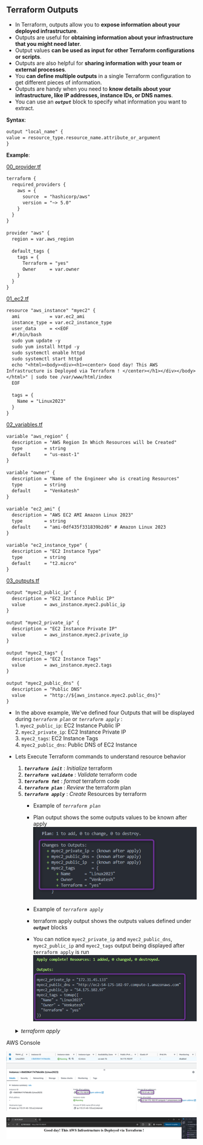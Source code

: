 ## Terraform Outputs

- In Terraform, outputs allow you to **expose information about your deployed infrastructure**.
- Outputs are useful for **obtaining information about your infrastructure that you might need later**.
- Output values **can be used as input for other Terraform configurations or scripts**.
- Outputs are also helpful for **sharing information with your team or external processes**.
- You **can define multiple outputs** in a single Terraform configuration to get different pieces of information.
- Outputs are handy when you need to **know details about your infrastructure, like IP addresses, instance IDs, or DNS names**.
- You can use an ***`output`*** block to specify what information you want to extract.

**Syntax**:

```hcl
output "local_name" {
value = resource_type.resource_name.attribute_or_argument
}
```

**Example**:  

[00_provider.tf](./00_provider.tf)

```hcl
terraform {
  required_providers {
    aws = {
      source  = "hashicorp/aws"
      version = "~> 5.0"
    }
  }
}

provider "aws" {
  region = var.aws_region

  default_tags {
    tags = {
      Terraform = "yes"
      Owner     = var.owner
    }
  }
}
```

[01_ec2.tf](./01_ec2.tf)

```hcl
resource "aws_instance" "myec2" {
  ami           = var.ec2_ami
  instance_type = var.ec2_instance_type
  user_data     = <<EOF
  #!/bin/bash
  sudo yum update -y
  sudo yum install httpd -y
  sudo systemctl enable httpd
  sudo systemctl start httpd
  echo "<html><body><div><h1><center> Good day! This AWS Infrastructure is Deployed via Terraform ! </center></h1></div></body></html>" | sudo tee /var/www/html/index
  EOF

  tags = {
    Name = "Linux2023"
  }
}
```

[02_variables.tf](./02_variables.tf)

```hcl
variable "aws_region" {
  description = "AWS Region In Which Resources will be Created"
  type        = string
  default     = "us-east-1"
}

variable "owner" {
  description = "Name of the Engineer who is creating Resources"
  type        = string
  default     = "Venkatesh"
}

variable "ec2_ami" {
  description = "AWS EC2 AMI Amazon Linux 2023"
  type        = string
  default     = "ami-0df435f331839b2d6" # Amazon Linux 2023
}

variable "ec2_instance_type" {
  description = "EC2 Instance Type"
  type        = string
  default     = "t2.micro"
}
```

[03_outputs.tf](./03_outputs.tf)

```hcl
output "myec2_public_ip" {
  description = "EC2 Instance Public IP"
  value       = aws_instance.myec2.public_ip
}

output "myec2_private_ip" {
  description = "EC2 Instance Private IP"
  value       = aws_instance.myec2.private_ip
}

output "myec2_tags" {
  description = "EC2 Instance Tags"
  value       = aws_instance.myec2.tags
}

output "myec2_public_dns" {
  description = "Public DNS"
  value       = "http://${aws_instance.myec2.public_dns}"
}
```

- In the above example, We've defined four Outputs that will be displayed during *`terraform plan`* or *`terraform apply`* :   
    1\. `myec2_public_ip`: EC2 Instance Public IP    
    2\. `myec2_private_ip`: EC2 Instance Private IP  
    3\. `myec2_tags`: EC2 Instance Tags  
    4\. `myec2_public_dns`: Public DNS of EC2 Instance   

- Lets Execute Terraform commands to understand resource behavior

    1. ***`terraform init`*** : *Initialize* terraform
    2. ***`terraform validate`*** : *Validate* terraform code
    3. ***`terraform fmt`*** : *format* terraform code
    4. ***`terraform plan`*** : *Review* the terraform plan
    5. ***`terraform apply`*** : *Create* Resources by terraform
       - Example of *`terraform plan`*
       - Plan output shows the some outputs values to be known after apply
            ![terraform plan](./imgs/00-tf-op-plan.png)
       
       - Example of *`terraform apply`*
       - terraform apply output shows the outputs values defined under ***`output`*** blocks
       - You can notice `myec2_private_ip` and `myec2_public_dns`, `myec2_public_ip` and `myec2_tags` output being displayed after `terraform apply` is run
            ![terraform apply](./imgs/01-tf-op-apply.png)


    <details> 
    <summary> <i>terraform apply</i> </summary>

    ```hcl
    $ terraform apply

    Terraform used the selected providers to generate the following execution plan. Resource actions are indicated with the following symbols:
    + create

    Terraform will perform the following actions:

    # aws_instance.myec2 will be created
    + resource "aws_instance" "myec2" {
        + ami                                  = "ami-0df435f331839b2d6"
        + arn                                  = (known after apply)
        + associate_public_ip_address          = (known after apply)
        + availability_zone                    = (known after apply)
        + cpu_core_count                       = (known after apply)
        + cpu_threads_per_core                 = (known after apply)
        + disable_api_stop                     = (known after apply)
        + disable_api_termination              = (known after apply)
        + ebs_optimized                        = (known after apply)
        + get_password_data                    = false
        + host_id                              = (known after apply)
        + host_resource_group_arn              = (known after apply)
        + iam_instance_profile                 = (known after apply)
        + id                                   = (known after apply)
        + instance_initiated_shutdown_behavior = (known after apply)
        + instance_lifecycle                   = (known after apply)
        + instance_state                       = (known after apply)
        + instance_type                        = "t2.micro"
        + ipv6_address_count                   = (known after apply)
        + ipv6_addresses                       = (known after apply)
        + key_name                             = (known after apply)
        + monitoring                           = (known after apply)
        + outpost_arn                          = (known after apply)
        + password_data                        = (known after apply)
        + placement_group                      = (known after apply)
        + placement_partition_number           = (known after apply)
        + primary_network_interface_id         = (known after apply)
        + private_dns                          = (known after apply)
        + private_ip                           = (known after apply)
        + public_dns                           = (known after apply)
        + public_ip                            = (known after apply)
        + secondary_private_ips                = (known after apply)
        + security_groups                      = (known after apply)
        + source_dest_check                    = true
        + spot_instance_request_id             = (known after apply)
        + subnet_id                            = (known after apply)
        + tags                                 = {
            + "Name" = "Linux2023"
            }
        + tags_all                             = {
            + "Name"      = "Linux2023"
            + "Owner"     = "Venkatesh"
            + "Terraform" = "yes"
            }
        + tenancy                              = (known after apply)
        + user_data                            = "ac8b3be3af4efb32d5b9f2a6791b777944ae8ce6"
        + user_data_base64                     = (known after apply)
        + user_data_replace_on_change          = false
        + vpc_security_group_ids               = (known after apply)
        }

    Plan: 1 to add, 0 to change, 0 to destroy.

    Changes to Outputs:
    + myec2_private_ip = (known after apply)
    + myec2_public_dns = (known after apply)
    + myec2_public_ip  = (known after apply)
    + myec2_tags       = {
        + Name      = "Linux2023"
        + Owner     = "Venkatesh"
        + Terraform = "yes"
        }

    Do you want to perform these actions?
    Terraform will perform the actions described above.
    Only 'yes' will be accepted to approve.

    Enter a value: yes

    aws_instance.myec2: Creating...
    aws_instance.myec2: Still creating... [10s elapsed]
    aws_instance.myec2: Still creating... [20s elapsed]
    aws_instance.myec2: Still creating... [30s elapsed]
    aws_instance.myec2: Creation complete after 36s [id=i-0b859641747b6c60c]

    Apply complete! Resources: 1 added, 0 changed, 0 destroyed.

    Outputs:

    myec2_private_ip = "172.31.45.133"
    myec2_public_dns = "http://ec2-54-175-102-97.compute-1.amazonaws.com"
    myec2_public_ip = "54.175.102.97"
    myec2_tags = tomap({
    "Name" = "Linux2023"
    "Owner" = "Venkatesh"
    "Terraform" = "yes"
    })
    ```
    </details>

AWS Console 

 ![terraform apply](./imgs/02-aws-console.png)

  ![terraform apply](./imgs/03-aws-site.png)
